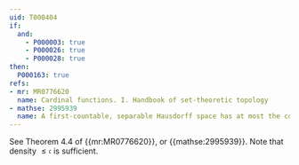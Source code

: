 ```yaml
---
uid: T000404
if:
  and:
    - P000003: true
    - P000026: true
    - P000028: true
then:
  P000163: true
refs:
- mr: MR0776620
  name: Cardinal functions. I. Handbook of set-theoretic topology
- mathse: 2995939
  name: A first-countable, separable Hausdorff space has at most the continuum cardinality c
---
```


See Theorem 4.4 of {{mr:MR0776620}}, or {{mathse:2995939}}.
Note that density $\leq\mathfrak c$ is sufficient.
